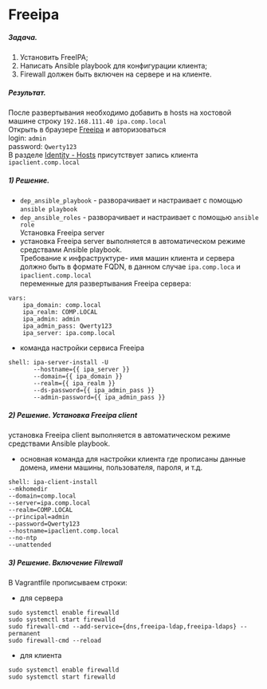 # Freeipa   
##### Задача.   
1. Установить FreeIPA;
2. Написать Ansible playbook для конфигурации клиента;    
3. Firewall должен быть включен на сервере и на клиенте.    
##### Результат.    
После развертывания необходимо добавить в hosts на хостовой машине строку `192.168.111.40 ipa.comp.local`   
Открыть в браузере [Freeipa](https://ipa.comp.local/ipa/ui) и авторизоваться    
login: `admin`    
password: `Qwerty123`   
В разделе [Identity - Hosts](https://github.com/Hanafeevrus/Freeipa/blob/master/photoeditorsdk-export.png) присутствует запись клиента `ipaclient.comp.local`
##### 1) Решение.       
* `dep_ansible_playbook` - разворачивает и настраивает с помощью `ansible playbook`       
* `dep_ansible_roles` - разворачивает и настраивает с помощью `ansible role`        
Установка Freeipa server   
* установка Freeipa server выполняется в автоматическом режиме средствами Ansible playbook.   
Требование к инфраструктуре- имя машин клиента и сервера должно быть в формате FQDN, в данном случае `ipa.comp.loca` и `ipaclient.comp.local`    
переменные для развертывания Freeipa сервера:   
```   
vars:
    ipa_domain: comp.local
    ipa_realm: COMP.LOCAL
    ipa_admin: admin
    ipa_admin_pass: Qwerty123
    ipa_server: ipa.comp.local    
```   
* команда настройки сервиса Freeipa   
```   
shell: ipa-server-install -U
       --hostname={{ ipa_server }}
       --domain={{ ipa_domain }}
       --realm={{ ipa_realm }}
       --ds-password={{ ipa_admin_pass }}
       --admin-password={{ ipa_admin_pass }}    
```   
##### 2) Решение. Установка Freeipa client   
установка Freeipa client выполняется в автоматическом режиме средствами Ansible playbook.   
* основная команда для настройки клиента где прописаны данные домена, имени машины, пользователя, пароля, и т.д.   
```
shell: ipa-client-install   
--mkhomedir   
--domain=comp.local   
--server=ipa.comp.local   
--realm=COMP.LOCAL    
--principal=admin   
--password=Qwerty123    
--hostname=ipaclient.comp.local   
--no-ntp    
--unattended
```
##### 3) Решение. Включение Filrewall   
В Vagrantfile прописываем строки:    
* для сервера   
```
sudo systemctl enable firewalld
sudo systemctl start firewalld
sudo firewall-cmd --add-service={dns,freeipa-ldap,freeipa-ldaps} --permanent
sudo firewall-cmd --reload    
```
* для клиента   
```
sudo systemctl enable firewalld
sudo systemctl start firewalld
```

